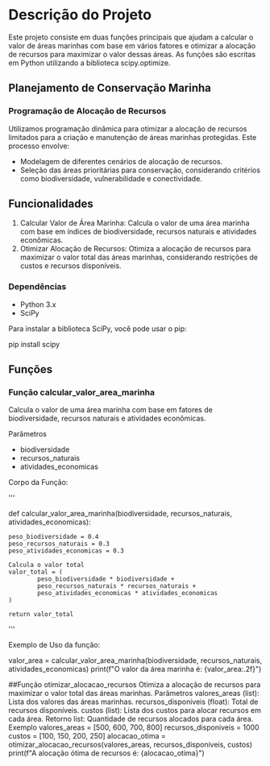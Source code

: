 <h1>Descrição do Projeto</h1>
<p>Este projeto consiste em duas funções principais que ajudam a calcular o valor de áreas marinhas com base em vários fatores e otimizar a alocação de recursos para maximizar o valor dessas áreas. As funções são escritas em Python utilizando a biblioteca scipy.optimize.</p>

<h2>Planejamento de Conservação Marinha</h2>
<h3>Programação de Alocação de Recursos</h3>
<p>Utilizamos programação dinâmica para otimizar a alocação de recursos limitados para a criação e manutenção de áreas marinhas protegidas. Este processo envolve:</p>
  <ul>
    <li>Modelagem de diferentes cenários de alocação de recursos.</li>
    <li>Seleção das áreas prioritárias para conservação, considerando critérios como biodiversidade, vulnerabilidade e conectividade.</li>
  </ul>
  
<h2>Funcionalidades</h2>
<ol>
<li>Calcular Valor de Área Marinha: Calcula o valor de uma área marinha com base em índices de biodiversidade, recursos naturais e atividades econômicas.</li>
<li>Otimizar Alocação de Recursos: Otimiza a alocação de recursos para maximizar o valor total das áreas marinhas, considerando restrições de custos e recursos disponíveis.</li>
</ol>

<h3>Dependências</h3>
<ul>
<li>Python 3.x</li>
<li>SciPy</li>
</ul>
  
<p>Para instalar a biblioteca SciPy, você pode usar o pip:</p>
<p>pip install scipy</p>

<h2>Funções</h2>
<h3>Função calcular_valor_area_marinha</h3>
<p>Calcula o valor de uma área marinha com base em fatores de biodiversidade, recursos naturais e atividades econômicas.</p>
<p>Parâmetros</p>
<ul>
  <li>biodiversidade</li>
  <li>recursos_naturais </li>
  <li>atividades_economicas</li>
</ul>
<p>Corpo da Função:</p>
'''

  def calcular_valor_area_marinha(biodiversidade, recursos_naturais, atividades_economicas):
  
    peso_biodiversidade = 0.4
    peso_recursos_naturais = 0.3
    peso_atividades_economicas = 0.3

    Calcula o valor total
    valor_total = (
            peso_biodiversidade * biodiversidade +
            peso_recursos_naturais * recursos_naturais +
            peso_atividades_economicas * atividades_economicas
    )

    return valor_total
'''
<p>Exemplo de Uso da função:</p>
<span>valor_area = calcular_valor_area_marinha(biodiversidade, recursos_naturais, atividades_economicas)
print(f"O valor da área marinha é: {valor_area:.2f}")</span>

<div></div>

##Função otimizar_alocacao_recursos
Otimiza a alocação de recursos para maximizar o valor total das áreas marinhas.
Parâmetros
valores_areas (list): Lista dos valores das áreas marinhas.
recursos_disponiveis (float): Total de recursos disponíveis.
custos (list): Lista dos custos para alocar recursos em cada área.
Retorno
list: Quantidade de recursos alocados para cada área.
Exemplo
valores_areas = [500, 600, 700, 800]
recursos_disponiveis = 1000
custos = [100, 150, 200, 250]
alocacao_otima = otimizar_alocacao_recursos(valores_areas, recursos_disponiveis, custos)
print(f"A alocação ótima de recursos é: {alocacao_otima}")

<div></div>




